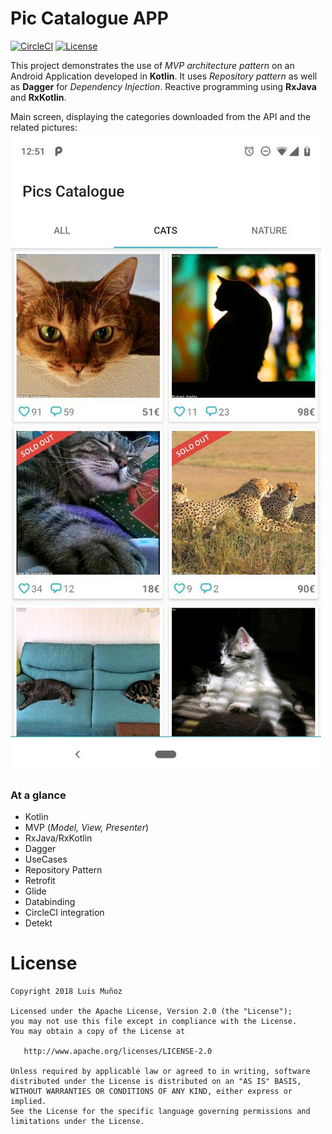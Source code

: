 # Pic Catalogue APP
[![CircleCI](https://circleci.com/gh/luismunyoz/catalogue/tree/master.svg?style=svg)](https://circleci.com/gh/luismunyoz/catalogue/tree/master)
[![License](https://img.shields.io/badge/License-Apache%202.0-blue.svg)](https://opensource.org/licenses/Apache-2.0)

This project demonstrates the use of _MVP architecture pattern_ on an Android Application developed in **Kotlin**.
It uses _Repository pattern_ as well as **Dagger** for _Dependency Injection_. Reactive programming using **RxJava** and **RxKotlin**.

Main screen, displaying the categories downloaded from the API and the related pictures:
![Main screen](/art/home.jpg)

### At a glance

* Kotlin
* MVP (_Model, View, Presenter_)
* RxJava/RxKotlin
* Dagger
* UseCases
* Repository Pattern
* Retrofit
* Glide
* Databinding
* CircleCI integration
* Detekt


# License

    Copyright 2018 Luis Muñoz

    Licensed under the Apache License, Version 2.0 (the "License");
    you may not use this file except in compliance with the License.
    You may obtain a copy of the License at

       http://www.apache.org/licenses/LICENSE-2.0

    Unless required by applicable law or agreed to in writing, software
    distributed under the License is distributed on an "AS IS" BASIS,
    WITHOUT WARRANTIES OR CONDITIONS OF ANY KIND, either express or implied.
    See the License for the specific language governing permissions and
    limitations under the License.